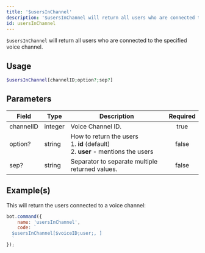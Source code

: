 ```yaml
---
title: '$usersInChannel'
description: '$usersInChannel will return all users who are connected to the specified voice channel.'
id: usersInChannel
---
```


`$usersInChannel` will return all users who are connected to the specified voice channel.

## Usage

```php
$usersInChannel[channelID;option?;sep?]
```

## Parameters

| Field     | Type    | Description                                                                                            | Required |
| --------- | ------- | ------------------------------------------------------------------------------------------------------ |:--------:|
| channelID | integer | Voice Channel ID.                                                                                      |   true   |
| option?   | string  | How to return the users <br /> 1. **id** (default) <br /> 2. **user** - mentions the users |  false   |
| sep?      | string  | Separator to separate multiple returned values.                                                        |  false   |

## Example(s)

This will return the users connected to a voice channel:

```javascript
bot.command({
    name: 'usersInChannel',
    code: `
  $usersInChannel[$voiceID;user;, ]
  `
});
```
